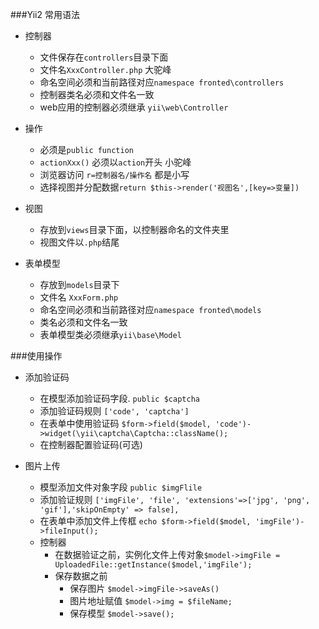###Yii2 常用语法

- 控制器
    + 文件保存在`controllers`目录下面
    + 文件名`XxxController.php` 大驼峰
    + 命名空间必须和当前路径对应`namespace fronted\controllers`
    + 控制器类名必须和文件名一致
    + web应用的控制器必须继承 `yii\web\Controller`

- 操作
    + 必须是`public function`
    + `actionXxx()` 必须以`action`开头 小驼峰
    + 浏览器访问 `r=控制器名/操作名` 都是小写
    + 选择视图并分配数据`return $this->render('视图名',[key=>变量])`

- 视图
    + 存放到`views`目录下面，以控制器命名的文件夹里
    + 视图文件以`.php`结尾

- 表单模型
	+ 存放到`models`目录下
	+ 文件名 `XxxForm.php`
	+ 命名空间必须和当前路径对应`namespace fronted\models`
	+ 类名必须和文件名一致
	+ 表单模型类必须继承`yii\base\Model`


###使用操作

- 添加验证码
    + 在模型添加验证码字段. `public $captcha`
    + 添加验证码规则 `['code', 'captcha']`
    + 在表单中使用验证码 `$form->field($model, 'code')->widget(\yii\captcha\Captcha::className();`
    + 在控制器配置验证码(可选)

- 图片上传
    + 模型添加文件对象字段 `public $imgFlile`
    + 添加验证规则 `['imgFile', 'file', 'extensions'=>['jpg', 'png', 'gif'],'skipOnEmpty' => false],`
    + 在表单中添加文件上传框 `echo $form->field($model, 'imgFile')->fileInput();`
    + 控制器
        * 在数据验证之前，实例化文件上传对象`$model->imgFile = UploadedFile::getInstance($model,'imgFile');`
        * 保存数据之前
            - 保存图片 `$model->imgFile->saveAs()`
            - 图片地址赋值 `$model->img = $fileName;`
            - 保存模型 `$model->save();`
